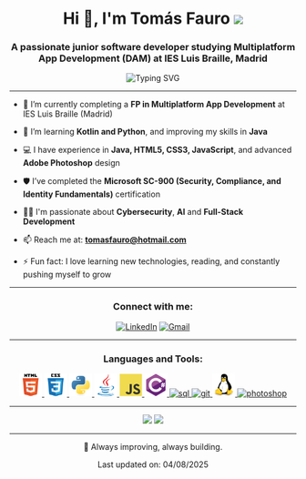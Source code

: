 <h1 align="center">Hi 👋, I'm Tomás Fauro <img height="40" src="https://emoji.gg/assets/emoji/7333-parrotdance.gif"></h1>
<h3 align="center">A passionate junior software developer studying Multiplatform App Development (DAM) at IES Luis Braille, Madrid</h3>

<p align="center">
  <img src="https://readme-typing-svg.herokuapp.com?font=Fira+Code&size=22&duration=3000&pause=500&color=39FF14&background=00000000&center=true&vCenter=true&width=650&lines=Welcome+to+my+GitHub+profile;Always+learning+and+coding+with+passion;Open+to+collaboration+on+cool+projects!" alt="Typing SVG" />
</p>

---

- 🔭 I’m currently completing a **FP in Multiplatform App Development** at IES Luis Braille (Madrid)

- 🌱 I’m learning **Kotlin and Python**, and improving my skills in **Java**

- 💻 I have experience in **Java, HTML5, CSS3, JavaScript**, and advanced **Adobe Photoshop** design

- 🛡️ I’ve completed the **Microsoft SC-900 (Security, Compliance, and Identity Fundamentals)** certification

- 👨‍💻 I'm passionate about **Cybersecurity**, **AI** and **Full-Stack Development**

- 📫 Reach me at: **tomasfauro@hotmail.com**

- ⚡ Fun fact: I love learning new technologies, reading, and constantly pushing myself to grow

---

<h3 align="center">Connect with me:</h3>
<div align="center">

[![LinkedIn](https://img.shields.io/badge/LinkedIn-0077B5?style=for-the-badge&logo=linkedin&logoColor=white)](https://www.linkedin.com/in/tomasfauro)
[![Gmail](https://img.shields.io/badge/Gmail-D14836?style=for-the-badge&logo=gmail&logoColor=white)](mailto:tomasfaurocto@gmail.com)

</div>

---

<h3 align="center">Languages and Tools:</h3>

<p align="center"> 
  <a href="https://www.w3.org/html/" target="_blank"> 
    <img src="https://raw.githubusercontent.com/devicons/devicon/master/icons/html5/html5-original-wordmark.svg" alt="html5" width="40" height="40"/> 
  </a>
  <a href="https://www.w3schools.com/css/" target="_blank"> 
    <img src="https://raw.githubusercontent.com/devicons/devicon/master/icons/css3/css3-original-wordmark.svg" alt="css3" width="40" height="40"/> 
  </a> 
  <a href="https://www.python.org" target="_blank"> 
    <img src="https://raw.githubusercontent.com/devicons/devicon/master/icons/python/python-original.svg" alt="python" width="40" height="40"/> 
  </a>  
  <a href="https://www.java.com" target="_blank">
    <img src="https://raw.githubusercontent.com/devicons/devicon/master/icons/java/java-original.svg" alt="java" width="40" height="40"/>
  </a>
  <a href="https://developer.mozilla.org/en-US/docs/Web/JavaScript" target="_blank"> 
    <img src="https://raw.githubusercontent.com/devicons/devicon/master/icons/javascript/javascript-original.svg" alt="javascript" width="40" height="40"/> 
  </a>
  <a href="https://docs.microsoft.com/en-us/dotnet/csharp/" target="_blank">
    <img src="https://raw.githubusercontent.com/devicons/devicon/master/icons/csharp/csharp-original.svg" alt="csharp" width="40" height="40"/>
  </a>
  <a href="https://www.oracle.com/database/sqldeveloper/" target="_blank">
    <img src="https://cdn.jsdelivr.net/gh/devicons/devicon/icons/oracle/oracle-original.svg" alt="sql" width="40" height="40"/>
  </a>
  <a href="https://git-scm.com/" target="_blank"> 
    <img src="https://www.vectorlogo.zone/logos/git-scm/git-scm-icon.svg" alt="git" width="40" height="40"/> 
  </a>
  <a href="https://www.linux.org/" target="_blank"> 
    <img src="https://raw.githubusercontent.com/devicons/devicon/master/icons/linux/linux-original.svg" alt="linux" width="40" height="40"/> 
  </a>
  <a href="https://www.adobe.com/products/photoshop.html" target="_blank">
    <img src="https://cdn.jsdelivr.net/gh/devicons/devicon/icons/photoshop/photoshop-plain.svg" alt="photoshop" width="40" height="40"/>
  </a>
</p>

---

<p align="center">
  <img height="150" src="https://github-readme-stats.vercel.app/api?username=tomasfauro&theme=react&show_icons=true&include_all_commits=true" />
  <img height="150" src="https://github-readme-stats.vercel.app/api/top-langs/?username=tomasfauro&theme=react&layout=compact" />
</p>

---

<p align="center">
  🚀 Always improving, always building.
</p>

<p align="center">
  Last updated on: 04/08/2025
</p>
